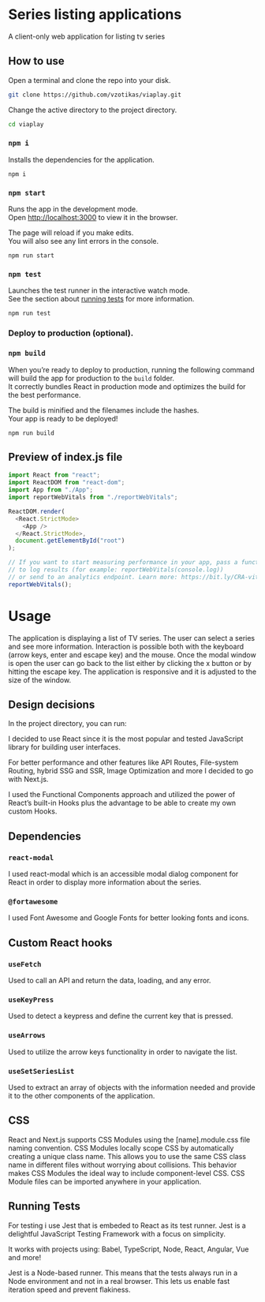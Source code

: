 # Series listing applications

A client-only web application for listing tv series

## How to use

Open a terminal and clone the repo into your disk.

```bash
git clone https://github.com/vzotikas/viaplay.git
```

Change the active directory to the project directory.

```bash
cd viaplay
```

### `npm i`

Installs the dependencies for the application.

```
npm i
```

### `npm start`

Runs the app in the development mode.\
Open [http://localhost:3000](http://localhost:3000) to view it in the browser.

The page will reload if you make edits.\
You will also see any lint errors in the console.

```
npm run start
```

### `npm test`

Launches the test runner in the interactive watch mode.\
See the section about [running tests](https://facebook.github.io/create-react-app/docs/running-tests) for more information.

```
npm run test
```

### Deploy to production (optional).

### `npm build`

When you’re ready to deploy to production, running the following command will build the app for production to the `build` folder.\
It correctly bundles React in production mode and optimizes the build for the best performance.

The build is minified and the filenames include the hashes.\
Your app is ready to be deployed!

```
npm run build
```

## Preview of index.js file

```js
import React from "react";
import ReactDOM from "react-dom";
import App from "./App";
import reportWebVitals from "./reportWebVitals";

ReactDOM.render(
  <React.StrictMode>
    <App />
  </React.StrictMode>,
  document.getElementById("root")
);

// If you want to start measuring performance in your app, pass a function
// to log results (for example: reportWebVitals(console.log))
// or send to an analytics endpoint. Learn more: https://bit.ly/CRA-vitals
reportWebVitals();
```

# Usage

The application is displaying a list of TV series. The user can select a series and see more information. Interaction is possible both with the keyboard (arrow keys, enter and escape key) and the mouse. Once the modal window is open the user can go back to the list either by clicking the x button or by hitting the escape key. The application is responsive and it is adjusted to the size of the window.

## Design decisions

In the project directory, you can run:

I decided to use React since it is the most popular and tested JavaScript library for building user interfaces.

For better performance and other features like API Routes, File-system Routing, hybrid SSG and SSR, Image Optimization and more I decided to go with Next.js.

I used the Functional Components approach and utilized the power of React’s built-in Hooks plus the advantage to be able to create my own custom Hooks.

## Dependencies

### `react-modal`

I used react-modal which is an accessible modal dialog component for React in order to display more information about the series.

### `@fortawesome`

I used Font Awesome and Google Fonts for better looking fonts and icons.

## Custom React hooks

### `useFetch`

Used to call an API and return the data, loading, and any error.

### `useKeyPress`

Used to detect a keypress and define the current key that is pressed.

### `useArrows`

Used to utilize the arrow keys functionality in order to navigate the list.

### `useSetSeriesList`

Used to extract an array of objects with the information needed and provide it to the other components of the application.

## CSS

React and Next.js supports CSS Modules using the [name].module.css file naming convention.
CSS Modules locally scope CSS by automatically creating a unique class name. This allows you to use the same CSS class name in different files without worrying about collisions.
This behavior makes CSS Modules the ideal way to include component-level CSS. CSS Module files can be imported anywhere in your application.

## Running Tests

For testing i use Jest that is embeded to React as its test runner. Jest is a delightful JavaScript Testing Framework with a focus on simplicity.

It works with projects using: Babel, TypeScript, Node, React, Angular, Vue and more!

Jest is a Node-based runner. This means that the tests always run in a Node environment and not in a real browser. This lets us enable fast iteration speed and prevent flakiness.
